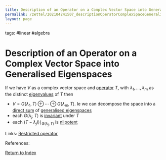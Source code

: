 ```yaml
---
title: Description of an Operator on a Complex Vector Space into Generalised Eigenspaces
permalink: /zettel/202104241507_descriptionOperatorComplexSpaceGeneralisedEigenspace
layout: page
---
```

tags: #linear #algebra

# Description of an Operator on a Complex Vector Space into Generalised Eigenspaces

If we have $V$ as a complex vector space and [operator](202102082104_operatorDefinition) $T$, with 
$\lambda_1, \ldots, \lambda_m$ as the distinct [eigenvalues](202102120912_eigenvalueDefinition) of $T$ then

- $V = G(\lambda_1, T) \oplus \cdots \oplus G(\lambda_m, T)$. Ie we can decompose the space into a [direct sum](202102061512_directSumDefinition) of [generalised eigenspaces](202102221242_generalizedEigenspaceDefinition)
- each $G(\lambda_j, T)$ is [invariant](202102120907_invariantSubspace) under $T$
- each $(T - \lambda_j I ) \mid_{G(\lambda_j, T)}$ is [nilpotent](202102221258_nilpotentOperatorDefinition)

Links: [Restricted operator](202102121258_restrictionOperatorDefinition)

References: 

[Return to Index](index)